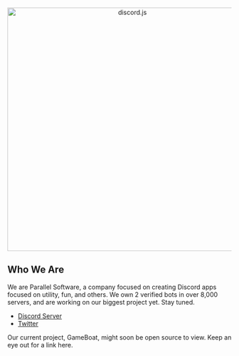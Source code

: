 <div align="center">
	<br />
	<p>
		<a href="https://discord.gg/uNTefVFPBn"><img src="https://imgur.com/ukbgHQN.png" width="546" alt="discord.js" /></a>
	</p>
</div>

## Who We Are

We are Parallel Software, a company focused on creating Discord apps focused on utility, fun, and others. We own 2 verified bots in over 8,000 servers, and are working on our biggest project yet. Stay tuned.

- [Discord Server]
- [Twitter]

Our current project, GameBoat, might soon be open source to view. Keep an eye out for a link here.

[Discord server]: https://discord.gg/uNTefVFPBn
[Twitter]: https://twitter.com/parallelsoftwre